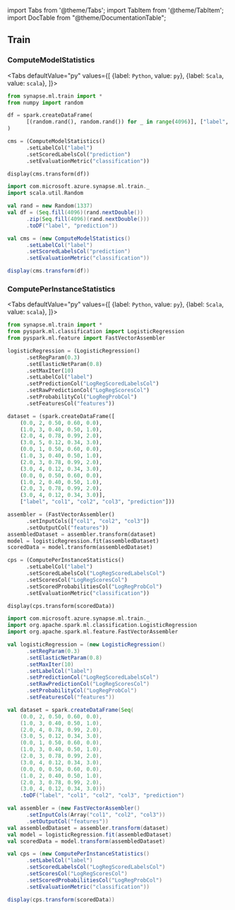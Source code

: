 import Tabs from '@theme/Tabs';
import TabItem from '@theme/TabItem';
import DocTable from "@theme/DocumentationTable";

<!-- 
```python
import pyspark
import os
import json
from IPython.display import display

spark = (pyspark.sql.SparkSession.builder.appName("MyApp")
        .config("spark.jars.packages", "com.microsoft.azure:synapseml:0.9.1")
        .config("spark.jars.repositories", "https://mmlspark.azureedge.net/maven")
        .getOrCreate())

def getSecret(secretName):
        get_secret_cmd = 'az keyvault secret show --vault-name mmlspark-build-keys --name {}'.format(secretName)
        value = json.loads(os.popen(get_secret_cmd).read())["value"]
        return value

import synapse.ml
```
-->

## Train

### ComputeModelStatistics

<Tabs
defaultValue="py"
values={[
{label: `Python`, value: `py`},
{label: `Scala`, value: `scala`},
]}>
<TabItem value="py">

<!--pytest-codeblocks:cont-->

```python
from synapse.ml.train import *
from numpy import random

df = spark.createDataFrame(
      [(random.rand(), random.rand()) for _ in range(4096)], ["label", "prediction"]
)

cms = (ComputeModelStatistics()
      .setLabelCol("label")
      .setScoredLabelsCol("prediction")
      .setEvaluationMetric("classification"))

display(cms.transform(df))
```

</TabItem>
<TabItem value="scala">

```scala
import com.microsoft.azure.synapse.ml.train._
import scala.util.Random

val rand = new Random(1337)
val df = (Seq.fill(4096)(rand.nextDouble())
      .zip(Seq.fill(4096)(rand.nextDouble()))
      .toDF("label", "prediction"))

val cms = (new ComputeModelStatistics()
      .setLabelCol("label")
      .setScoredLabelsCol("prediction")
      .setEvaluationMetric("classification"))

display(cms.transform(df))
```

</TabItem>
</Tabs>

<DocTable className="ComputeModelStatistics"
py="synapse.ml.train.html#module-synapse.ml.train.ComputeModelStatistics"
scala="com/microsoft/azure/synapse/ml/train/ComputeModelStatistics.html"
sourceLink="https://github.com/microsoft/SynapseML/blob/master/core/src/main/scala/com/microsoft/azure/synapse/ml/train/ComputeModelStatistics.scala" />


### ComputePerInstanceStatistics

<Tabs
defaultValue="py"
values={[
{label: `Python`, value: `py`},
{label: `Scala`, value: `scala`},
]}>
<TabItem value="py">

<!--pytest-codeblocks:cont-->

```python
from synapse.ml.train import *
from pyspark.ml.classification import LogisticRegression
from pyspark.ml.feature import FastVectorAssembler

logisticRegression = (LogisticRegression()
      .setRegParam(0.3)
      .setElasticNetParam(0.8)
      .setMaxIter(10)
      .setLabelCol("label")
      .setPredictionCol("LogRegScoredLabelsCol")
      .setRawPredictionCol("LogRegScoresCol")
      .setProbabilityCol("LogRegProbCol")
      .setFeaturesCol("features"))

dataset = (spark.createDataFrame([
    (0.0, 2, 0.50, 0.60, 0.0),
    (1.0, 3, 0.40, 0.50, 1.0),
    (2.0, 4, 0.78, 0.99, 2.0),
    (3.0, 5, 0.12, 0.34, 3.0),
    (0.0, 1, 0.50, 0.60, 0.0),
    (1.0, 3, 0.40, 0.50, 1.0),
    (2.0, 3, 0.78, 0.99, 2.0),
    (3.0, 4, 0.12, 0.34, 3.0),
    (0.0, 0, 0.50, 0.60, 0.0),
    (1.0, 2, 0.40, 0.50, 1.0),
    (2.0, 3, 0.78, 0.99, 2.0),
    (3.0, 4, 0.12, 0.34, 3.0)],
    ["label", "col1", "col2", "col3", "prediction"]))

assembler = (FastVectorAssembler()
      .setInputCols(["col1", "col2", "col3"])
      .setOutputCol("features"))
assembledDataset = assembler.transform(dataset)
model = logisticRegression.fit(assembledDataset)
scoredData = model.transform(assembledDataset)

cps = (ComputePerInstanceStatistics()
      .setLabelCol("label")
      .setScoredLabelsCol("LogRegScoredLabelsCol")
      .setScoresCol("LogRegScoresCol")
      .setScoredProbabilitiesCol("LogRegProbCol")
      .setEvaluationMetric("classification"))

display(cps.transform(scoredData))
```

</TabItem>
<TabItem value="scala">

```scala
import com.microsoft.azure.synapse.ml.train._
import org.apache.spark.ml.classification.LogisticRegression
import org.apache.spark.ml.feature.FastVectorAssembler

val logisticRegression = (new LogisticRegression()
      .setRegParam(0.3)
      .setElasticNetParam(0.8)
      .setMaxIter(10)
      .setLabelCol("label")
      .setPredictionCol("LogRegScoredLabelsCol")
      .setRawPredictionCol("LogRegScoresCol")
      .setProbabilityCol("LogRegProbCol")
      .setFeaturesCol("features"))

val dataset = spark.createDataFrame(Seq(
    (0.0, 2, 0.50, 0.60, 0.0),
    (1.0, 3, 0.40, 0.50, 1.0),
    (2.0, 4, 0.78, 0.99, 2.0),
    (3.0, 5, 0.12, 0.34, 3.0),
    (0.0, 1, 0.50, 0.60, 0.0),
    (1.0, 3, 0.40, 0.50, 1.0),
    (2.0, 3, 0.78, 0.99, 2.0),
    (3.0, 4, 0.12, 0.34, 3.0),
    (0.0, 0, 0.50, 0.60, 0.0),
    (1.0, 2, 0.40, 0.50, 1.0),
    (2.0, 3, 0.78, 0.99, 2.0),
    (3.0, 4, 0.12, 0.34, 3.0)))
    .toDF("label", "col1", "col2", "col3", "prediction")

val assembler = (new FastVectorAssembler()
      .setInputCols(Array("col1", "col2", "col3"))
      .setOutputCol("features"))
val assembledDataset = assembler.transform(dataset)
val model = logisticRegression.fit(assembledDataset)
val scoredData = model.transform(assembledDataset)

val cps = (new ComputePerInstanceStatistics()
      .setLabelCol("label")
      .setScoredLabelsCol("LogRegScoredLabelsCol")
      .setScoresCol("LogRegScoresCol")
      .setScoredProbabilitiesCol("LogRegProbCol")
      .setEvaluationMetric("classification"))

display(cps.transform(scoredData))
```

</TabItem>
</Tabs>

<DocTable className="ComputePerInstanceStatistics"
py="synapse.ml.train.html#module-synapse.ml.train.ComputePerInstanceStatistics"
scala="com/microsoft/azure/synapse/ml/train/ComputePerInstanceStatistics.html"
sourceLink="https://github.com/microsoft/SynapseML/blob/master/core/src/main/scala/com/microsoft/azure/synapse/ml/train/ComputePerInstanceStatistics.scala" />



